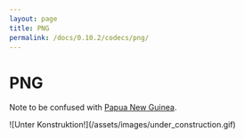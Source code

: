 ```yaml
---
layout: page
title: PNG
permalink: /docs/0.10.2/codecs/png/
---
```


# PNG

Note to be confused with [Papua New Guinea](https://en.wikipedia.org/wiki/Papua_New_Guinea).

<p markdown="1" class="centered">
![Unter Konstruktion!](/assets/images/under_construction.gif)
</p>
